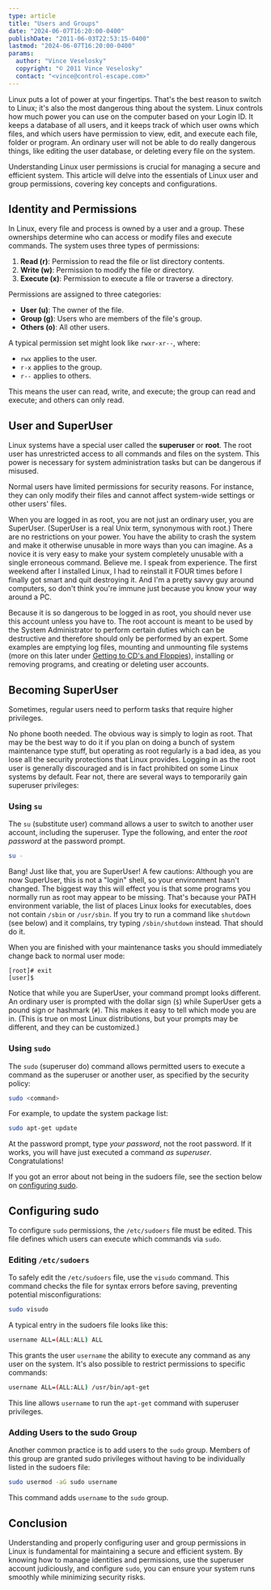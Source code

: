 ```yaml
---
type: article
title: "Users and Groups"
date: "2024-06-07T16:20:00-0400"
publishDate: "2011-06-03T22:53:15-0400"
lastmod: "2024-06-07T16:20:00-0400"
params:
  author: "Vince Veselosky"
  copyright: "© 2011 Vince Veselosky"
  contact: "<vince@control-escape.com>"
---
```


Linux puts a lot of power at your fingertips. That\'s the best reason to switch to
Linux; it\'s also the most dangerous thing about the system. Linux controls how much
power you can use on the computer based on your Login ID. It keeps a database of all
users, and it keeps track of which user owns which files, and which users have
permission to view, edit, and execute each file, folder or program. An ordinary user
will not be able to do really dangerous things, like editing the user database, or
deleting every file on the system.

Understanding Linux user permissions is crucial for managing a secure and efficient
system. This article will delve into the essentials of Linux user and group permissions,
covering key concepts and configurations.

## Identity and Permissions

In Linux, every file and process is owned by a user and a group. These ownerships
determine who can access or modify files and execute commands. The system uses three
types of permissions:

1. **Read (r)**: Permission to read the file or list directory contents.
2. **Write (w)**: Permission to modify the file or directory.
3. **Execute (x)**: Permission to execute a file or traverse a directory.

Permissions are assigned to three categories:

- **User (u)**: The owner of the file.
- **Group (g)**: Users who are members of the file's group.
- **Others (o)**: All other users.

A typical permission set might look like `rwxr-xr--`, where:

- `rwx` applies to the user.
- `r-x` applies to the group.
- `r--` applies to others.

This means the user can read, write, and execute; the group can read and execute; and
others can only read.

## User and SuperUser

Linux systems have a special user called the **superuser** or **root**. The root user
has unrestricted access to all commands and files on the system. This power is necessary
for system administration tasks but can be dangerous if misused.

Normal users have limited permissions for security reasons. For instance, they can only
modify their files and cannot affect system-wide settings or other users' files.

When you are logged in as root, you are not just an ordinary user, you are SuperUser.
(SuperUser is a real Unix term, synonymous with root.) There are no restrictions on your
power. You have the ability to crash the system and make it otherwise unusable in more
ways than you can imagine. As a novice it is very easy to make your system completely
unusable with a single erroneous command. Believe me. I speak from experience. The first
weekend after I installed Linux, I had to reinstall it FOUR times before I finally got
smart and quit destroying it. And I\'m a pretty savvy guy around computers, so don\'t
think you\'re immune just because you know your way around a PC.

Because it is so dangerous to be logged in as root, you should never use this account
unless you have to. The root account is meant to be used by the System Administrator to
perform certain duties which can be destructive and therefore should only be performed
by an expert. Some examples are emptying log files, mounting and unmounting file systems
(more on this later under [Getting to CD's and Floppies](lx-mounting)), installing or
removing programs, and creating or deleting user accounts.

## Becoming SuperUser

Sometimes, regular users need to perform tasks that require higher privileges.

No phone booth needed. The obvious way is simply to login as root. That may be the best
way to do it if you plan on doing a bunch of system maintenance type stuff, but
operating as root regularly is a bad idea, as you lose all the security protections that
Linux provides. Logging in as the root user is generally discouraged and is in fact
prohibited on some Linux systems by default. Fear not, there are several ways to
temporarily gain superuser privileges:

### Using `su`

The `su` (substitute user) command allows a user to switch to another user account,
including the superuser. Type the following, and enter the _root password_ at the
password prompt.

```bash
su -
```

Bang! Just like that, you are SuperUser! A few cautions: Although you are now SuperUser,
this is not a \"login\" shell, so your environment hasn\'t changed. The biggest way this
will effect you is that some programs you normally run as root may appear to be missing.
That\'s because your PATH environment variable, the list of places Linux looks for
executables, does not contain `/sbin` or `/usr/sbin`. If you try to run a command like
`shutdown` (see below) and it complains, try typing `/sbin/shutdown` instead. That
should do it.

When you are finished with your maintenance tasks you should immediately change back to
normal user mode:

    [root]# exit
    [user]$

Notice that while you are SuperUser, your command prompt looks different. An ordinary
user is prompted with the dollar sign (`$`) while SuperUser gets a pound sign or
hashmark (`#`). This makes it easy to tell which mode you are in. (This is true on most
Linux distributions, but your prompts may be different, and they can be customized.)

### Using `sudo`

The `sudo` (superuser do) command allows permitted users to execute a command as the
superuser or another user, as specified by the security policy:

```bash
sudo <command>
```

For example, to update the system package list:

```bash
sudo apt-get update
```

At the password prompt, type _your password_, not the root password. If it works, you
will have just executed a command _as superuser_. Congratulations!

If you got an error about not being in the sudoers file, see the section below on
[configuring sudo](#configuring-sudo).

## Configuring sudo

To configure `sudo` permissions, the `/etc/sudoers` file must be edited. This file
defines which users can execute which commands via `sudo`.

### Editing `/etc/sudoers`

To safely edit the `/etc/sudoers` file, use the `visudo` command. This command checks
the file for syntax errors before saving, preventing potential misconfigurations:

```bash
sudo visudo
```

A typical entry in the sudoers file looks like this:

```bash
username ALL=(ALL:ALL) ALL
```

This grants the user `username` the ability to execute any command as any user on the
system. It's also possible to restrict permissions to specific commands:

```bash
username ALL=(ALL:ALL) /usr/bin/apt-get
```

This line allows `username` to run the `apt-get` command with superuser privileges.

### Adding Users to the sudo Group

Another common practice is to add users to the `sudo` group. Members of this group are
granted sudo privileges without having to be individually listed in the sudoers file:

```bash
sudo usermod -aG sudo username
```

This command adds `username` to the `sudo` group.

## Conclusion

Understanding and properly configuring user and group permissions in Linux is
fundamental for maintaining a secure and efficient system. By knowing how to manage
identities and permissions, use the superuser account judiciously, and configure `sudo`,
you can ensure your system runs smoothly while minimizing security risks.
